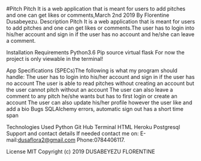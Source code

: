 #Pitch
Pitch It is a web application that is meant for users to add pitches and one can get likes or comments,March 2nd 2019
By Florentine Dusabeyezu.
Description
Pitch It is a web application that is meant for users to add pitches and one can get likes or comments.The user has to login into his/her account and sign in if the user has no account and he/she can leave a comment.

Installation Requirements
Python3.6
Pip
source virtual
flask
For now the project is only viewable in the terminal!

App Specifications
(SPECs)The following is what my program should handle:
The user has to login into his/her account and sign in if the user has no account
The user is able to read pitches without creating an account but the user cannot pitch without an account
The user can also leave a comment to any pitch he/she wants but has to first login or create an account
The user can also update his/her profile however the user like and add a bio
Bugs
SQLAlchemy errors, automatic sign out has a short time span

Technologies Used
Python
Git Hub
Terminal
HTML
Heroku
Postgresql
Support and contact details
If needed contact me on: E-mail:dusaflora2@gmail.com Phone:0784406117.

License
MIT Copyright (c) 2019 DUSABEYEZU FLORENTINE
